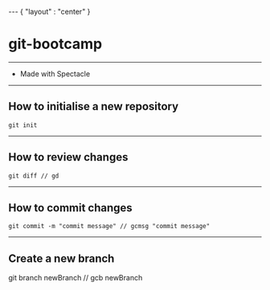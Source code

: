 --- { "layout" : "center" }
# git-bootcamp

---

- Made with Spectacle

---

## How to initialise a new repository

```
git init
```

---

## How to review changes

```
git diff // gd
```

---

## How to commit changes

```
git commit -m "commit message" // gcmsg "commit message"
```

---

## Create a new branch

git branch newBranch // gcb newBranch
